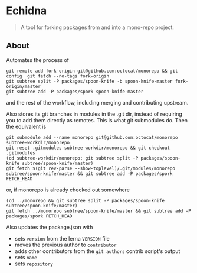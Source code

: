 Echidna
===

> A tool for forking packages from and into a mono-repo project.

## About

Automates the process of

    git remote add fork-origin git@github.com:octocat/monorepo && git config  git fetch --no-tags fork-origin
    git subtree split -P packages/spoon-knife -b spoon-knife-master fork-origin/master
    git subtree add -P packages/spork spoon-knife-master

and the rest of the workflow, including merging and contributing upstream.

Also stores its git branches in modules in the .git dir, instead of requiring you to
add them directly as remotes. This is what git submodules do. Then the equivalent is

    git submodule add --name monorepo git@github.com:octocat/monorepo subtree-workdir/monorepo
    git reset .gitmodules subtree-workdir/monorepo && git checkout .gitmodules
    (cd subtree-workdir/monorepo; git subtree split -P packages/spoon-knife subtree/spoon-knife/master)
    git fetch $(git rev-parse --show-toplevel)/.git/modules/monorepo subtree/spoon-knife/master && git subtree add -P packages/spork FETCH_HEAD

or, if monorepo is already checked out somewhere

    (cd ../monorepo && git subtree split -P packages/spoon-knife subtree/spoon-knife/master)
    git fetch ../monorepo subtree/spoon-knife/master && git subtree add -P packages/spork FETCH_HEAD

Also updates the package.json with
* sets `version` from the lerna `VERSION` file
* moves the previous author to `contributor`
* adds other contributors from the `git authors` contrib script's output
* sets `name`
* sets `repository`
